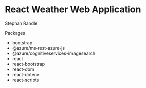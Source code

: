 # React Weather Web Application

Stephan Randle

Packages

-   bootstrap
-   @azure/ms-rest-azure-js
-   @azure/cognitiveservices-imagesearch
-   react
-   react-bootstrap
-   react-dom
-   react-dotenv
-   react-scripts
